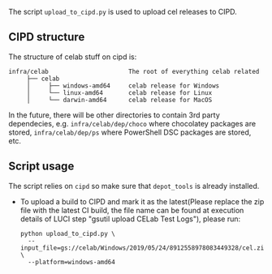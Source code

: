 The script `upload_to_cipd.py` is used to upload cel releases to CIPD.

## CIPD structure
The structure of celab stuff on cipd is:

```
infra/celab                      The root of everything celab related
     ├── celab
     │     ├── windows-amd64     celab release for Windows
     │     └── linux-amd64       celab release for Linux
     │     └── darwin-amd64      celab release for MacOS
```

In the future, there will be other directories to contain 3rd party dependecies, e.g.
`infra/celab/dep/choco` where chocolatey packages are stored, `infra/celab/dep/ps`
where PowerShell DSC packages are stored, etc.

## Script usage

The script relies on `cipd` so make sure that `depot_tools` is already installed.

- To upload a build to CIPD and mark it as the latest(Please replace the zip file with the latest CI build, the file name can be found at execution details of LUCI step "gsutil upload CELab Test Logs"), please run:
  ```
  python upload_to_cipd.py \
    --input_file=gs://celab/Windows/2019/05/24/8912558978083449328/cel.zip \
    --platform=windows-amd64
  ```